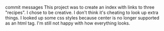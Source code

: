 commit messages
This project was to create an index with links to three "recipes". I chose to be creative. 
I don't think it's cheating to look up extra things.
I looked up some css styles because center is no longer supported as an html tag. I'm still not happy with how everything looks.